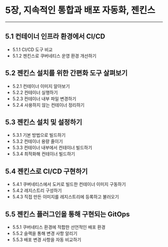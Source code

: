 # 5장, 지속적인 통합과 배포 자동화, 젠킨스
---
## 5.1 컨테이너 인프라 환경에서 CI/CD
- 5.1.1 CI/CD 도구 비교
- 5.1.2 젠킨스로 쿠버네티스 운영 환경 개선하기
## 5.2 젠킨스 설치를 위한 간편화 도구 살펴보기
- 5.2.1 컨테이너 이미지 알아보기
- 5.2.2 컨테이너 실행하기
- 5.2.3 컨테이너 내부 파일 변경하기
- 5.2.4 사용하지 않는 컨테이너 정리하기
## 5.3 젠킨스 설치 및 설정하기
- 5.3.1 기본 방법으로 빌드하기
- 5.3.2 컨테이너 용량 줄이기
- 5.3.3 컨테이너 내부에서 컨테이너 빌드하기
- 5.3.4 최적화해 컨테이너 빌드하기
## 5.4 젠킨스로 CI/CD 구현하기 
- 5.4.1 쿠버네티스에서 도커로 빌드한 컨테이너 이미지 구동하기
- 5.4.2 레지스트리 구성하기
- 5.4.3 직접 만든 이미지를 레지스트리에 등록하고 불러오기 
## 5.5 젠킨스 플러그인을 통해 구현되는 GitOps
- 5.5.1 쿠버네티스 환경에 적합한 선언적인 배포 환경
- 5.5.2 슬랙을 통해 변경 사항 알리기
- 5.5.3 배포 변경 사항을 자동 비교하기
